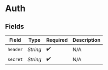 # Auth


## Fields

| Field              | Type               | Required           | Description        |
| ------------------ | ------------------ | ------------------ | ------------------ |
| `header`           | *String*           | :heavy_check_mark: | N/A                |
| `secret`           | *String*           | :heavy_check_mark: | N/A                |
